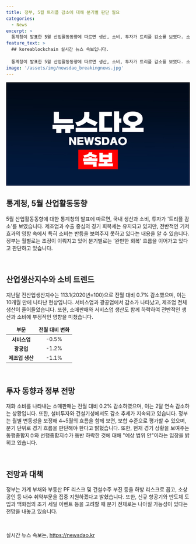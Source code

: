 ```yaml
---
title: 정부, 5월 트리플 감소에 대해 분기별 판단 필요
categories:
  - News
excerpt: >
  통계청이 발표한 5월 산업활동동향에 따르면 생산, 소비, 투자가 트리플 감소를 보였다. 소비 등 내수 취약부분을 중점 지원할 것으로 밝혀졌으며, 전반적인 경기 회복은 완만한 흐름을 보이고 있는 것으로 평가되었다. 이에 따라 정부는 월별 변동성을 보정하고 분기별로 경기 흐름을 판단해야 한다고 강조했으며, 선행지표의 동반 하락에 대해서도 예상 범위 안이라는 입장을 밝혔다. 또한, 소상공인 등 취약한 내수를 집중 지원하고 체감할 수 있는 경기회복에 최우선 역점을 둘 것을 강조했다.
feature_text: >
  ## koreablockchain 실시간 뉴스 속보입니다.

  통계청이 발표한 5월 산업활동동향에 따르면 생산, 소비, 투자가 트리플 감소를 보였다. 소비 등 내수 취약부분을 중점 지원할 것으로 밝혀졌으며, 전반적인 경기 회복은 완만한 흐름을 보이고 있는 것으로 평가되었다. 이에 따라 정부는 월별 변동성을 보정하고 분기별로 경기 흐름을 판단해야 한다고 강조했으며, 선행지표의 동반 하락에 대해서도 예상 범위 안이라는 입장을 밝혔다. 또한, 소상공인 등 취약한 내수를 집중 지원하고 체감할 수 있는 경기회복에 최우선 역점을 둘 것을 강조했다.
image: '/assets/img/newsdao_breakingnews.jpg'
---
```


<p><img src="/assets/img/newsdao_breakingnews.jpg" alt="koreablockchain 속보" /></p>

<h2 data-ke-size="size26">통계청, 5월 산업활동동향</h2>

<p data-ke-size="size16">5월 산업활동동향에 대한 통계청의 발표에 따르면, 국내 생산과 소비, 투자가 '트리플 감소'를 보였습니다. 제조업과 수출 중심의 경기 회복세는 유지되고 있지만, 전반적인 기저효과의 영향 속에서 특히 소비는 반등을 보여주지 못하고 있다는 내용을 알 수 있습니다. 정부는 월별로는 조정이 이뤄지고 있어 분기별로는 '완만한 회복' 흐름을 이어가고 있다고 판단하고 있습니다.</p>

<p data-ke-size="size16">&nbsp;</p>

<h2 data-ke-size="size24">산업생산지수와 소비 트렌드</h2>

<p data-ke-size="size16">지난달 전산업생산지수는 113.1(2020년=100)으로 전월 대비 0.7% 감소했으며, 이는 10개월 만에 나타난 현상입니다. 서비스업과 광공업에서 감소가 나타났고, 제조업 전체 생산이 줄어들었습니다. 또한, 소매판매와 서비스업 생산도 함께 하락하여 전반적인 생산과 소비에 부정적인 영향을 미쳤습니다.</p>

<table>
<thead>
    <tr>
        <td style="text-align: center; height: 17px;"><b>부문</b></td>
        <td style="text-align: center; height: 17px;"><b>전월 대비 변화</b></td>
    </tr>
</thead>
<tbody>
    <tr>
        <td style="text-align: center; height: 17px;"><b>서비스업</b></td>
        <td style="text-align: center; height: 17px;">-0.5%</td>
    </tr>
    <tr>
        <td style="text-align: center; height: 17px;"><b>광공업</b></td>
        <td style="text-align: center; height: 17px;">-1.2%</td>
    </tr>
    <tr>
        <td style="text-align: center; height: 17px;"><b>제조업 생산</b></td>
        <td style="text-align: center; height: 17px;">-1.1%</td>
    </tr>
</tbody>
</table>

<p data-ke-size="size16">&nbsp;</p>

<h2 data-ke-size="size24">투자 동향과 정부 전망</h2>

<p data-ke-size="size16">재화 소비를 나타내는 소매판매는 전월 대비 0.2% 감소하였으며, 이는 2달 연속 감소하는 상황입니다. 또한, 설비투자와 건설기성에서도 감소 추세가 지속되고 있습니다. 정부는 월별 변동성을 보정해 4~5월의 흐름을 함께 보면, 보합 수준으로 평가할 수 있으며, 분기 단위로 경기 흐름을 판단해야 한다고 밝혔습니다. 또한, 현재 경기 상황을 보여주는 동행종합지수와 선행종합지수가 동반 하락한 것에 대해 "예상 범위 안"이라는 입장을 밝히고 있습니다.</p>

<p data-ke-size="size16">&nbsp;</p>

<h2 data-ke-size="size24">전망과 대책</h2>

<p data-ke-size="size16">정부는 가계 부채와 부동산 PF 리스크 및 건설수주 부진 등을 하방 리스크로 꼽고, 소상공인 등 내수 취약부문을 집중 지원하겠다고 밝혔습니다. 또한, 신규 항공기와 반도체 도입과 백화점의 조기 세일 이벤트 등을 고려할 때 분기 전체로는 나아질 가능성이 있다는 전망을 내놓고 있습니다.</p>

<p data-ke-size="size16">&nbsp;</p>
실시간 뉴스 속보는, <a href="https://newsdao.kr" rel="dofollow">https://newsdao.kr</a>


